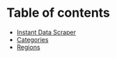 # Table of contents

* [Instant Data Scraper](README.md)
* [Categories](categories.md)
* [Regions](regions.md)